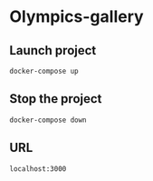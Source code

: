 # Olympics-gallery

## Launch project
```
docker-compose up
```

## Stop the project
```
docker-compose down
```

## URL
```
localhost:3000
```